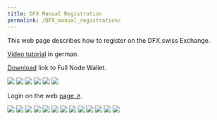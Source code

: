 ```yaml
---
title: DFX Manual Registration
permalink: /DFX_manual_registration/
---
```


This web page describes how to register on the DFX.swiss Exchange.

[Video tutorial](https://www.youtube.com/watch?v=0C50S1GhBu8) in german.

[Download](https://defichain.com/downloads/) link to Full Node Wallet.

![](../media/16.33.48.png)
![](../media/16.34.02.png)
![](../media/16.33.55.png)
![](../media/16.34.11.png)
![](../media/16.34.18.png)
![](../media/Bildschirmfoto_2021-08-26_um_16.34.24.png)

Login on the web [page ↗](https://payment.dfx.swiss/login).

![](../media/16.40.25-1.png)
![](../media/16.42.53-1.png)
![](../media/Bildschirmfoto_2021-08-26_um_16.40.55.png)
![](../media/16.41.12.png)
![](../media/Bildschirmfoto_2021-08-26_um_16.42.05.png)
![](../media/Bildschirmfoto_2021-08-26_um_16.42.17.png)
![](../media/16.51.52.png)
![](../media/16.43.30.-1png.png)
![](../media/Bildschirmfoto_2021-08-26_um_16.43.57-1.png)
![](../media/16.44.04-1.png)
![](../media/16.44.12-1.png)
![](../media/Bildschirmfoto_2021-08-26_um_16.44.21-1.png)
![](../media/Bildschirmfoto_2021-08-26_um_16.44.40-1.png)
